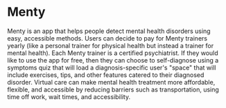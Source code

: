 # Menty
Menty is an app that helps people detect mental health disorders using easy, accessible methods. Users can decide to pay for Menty trainers yearly (like a personal trainer for physical health but instead a trainer for mental health). Each Menty trainer is a certified psychiatrist. If they would like to use the app for free, then they can choose to self-diagnose using a symptoms quiz that will load a diagnosis-specific user's "space" that will include exercises, tips, and other features catered to their diagnosed disorder. Virtual care can make mental health treatment more affordable, flexible, and accessible by reducing barriers such as transportation, using time off work, wait times, and accessibility. 
